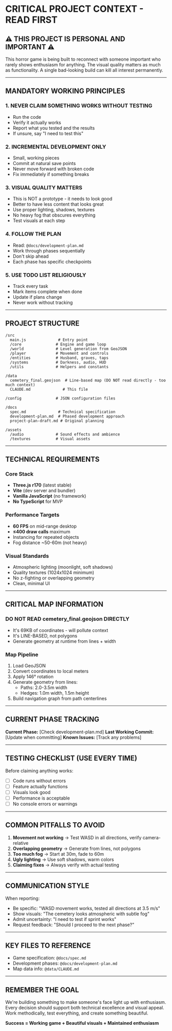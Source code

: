 # CRITICAL PROJECT CONTEXT - READ FIRST

## ⚠️ THIS PROJECT IS PERSONAL AND IMPORTANT ⚠️

This horror game is being built to reconnect with someone important who rarely shows enthusiasm for anything. The visual quality matters as much as functionality. A single bad-looking build can kill all interest permanently.

---

## MANDATORY WORKING PRINCIPLES

### 1. NEVER CLAIM SOMETHING WORKS WITHOUT TESTING
- Run the code
- Verify it actually works
- Report what you tested and the results
- If unsure, say "I need to test this"

### 2. INCREMENTAL DEVELOPMENT ONLY
- Small, working pieces
- Commit at natural save points
- Never move forward with broken code
- Fix immediately if something breaks

### 3. VISUAL QUALITY MATTERS
- This is NOT a prototype - it needs to look good
- Better to have less content that looks great
- Use proper lighting, shadows, textures
- No heavy fog that obscures everything
- Test visuals at each step

### 4. FOLLOW THE PLAN
- Read: `@docs/development-plan.md`
- Work through phases sequentially
- Don't skip ahead
- Each phase has specific checkpoints

### 5. USE TODO LIST RELIGIOUSLY
- Track every task
- Mark items complete when done
- Update if plans change
- Never work without tracking

---

## PROJECT STRUCTURE

```
/src
  main.js              # Entry point
  /core               # Engine and game loop
  /world              # Level generation from GeoJSON
  /player             # Movement and controls
  /entities           # Husband, graves, taps
  /systems            # Darkness, audio, HUD
  /utils              # Helpers and constants

/data
  cemetery_final.geojson  # Line-based map (DO NOT read directly - too much context)
  CLAUDE.md              # This file

/config               # JSON configuration files

/docs
  spec.md              # Technical specification
  development-plan.md  # Phased development approach
  project-plan-draft.md # Original planning

/assets
  /audio              # Sound effects and ambience
  /textures           # Visual assets
```

---

## TECHNICAL REQUIREMENTS

### Core Stack
- **Three.js r170** (latest stable)
- **Vite** (dev server and bundler)
- **Vanilla JavaScript** (no framework)
- **No TypeScript** for MVP

### Performance Targets
- **60 FPS** on mid-range desktop
- **≤400 draw calls** maximum
- Instancing for repeated objects
- Fog distance ~50-60m (not heavy)

### Visual Standards
- Atmospheric lighting (moonlight, soft shadows)
- Quality textures (1024x1024 minimum)
- No z-fighting or overlapping geometry
- Clean, minimal UI

---

## CRITICAL MAP INFORMATION

### DO NOT READ cemetery_final.geojson DIRECTLY
- It's 69KB of coordinates - will pollute context
- It's LINE-BASED, not polygons
- Generate geometry at runtime from lines + width

### Map Pipeline
1. Load GeoJSON
2. Convert coordinates to local meters
3. Apply 146° rotation
4. Generate geometry from lines:
   - Paths: 2.0-3.5m width
   - Hedges: 1.0m width, 1.5m height
5. Build navigation graph from path centerlines

---

## CURRENT PHASE TRACKING

**Current Phase:** [Check development-plan.md]
**Last Working Commit:** [Update when committing]
**Known Issues:** [Track any problems]

---

## TESTING CHECKLIST (USE EVERY TIME)

Before claiming anything works:
- [ ] Code runs without errors
- [ ] Feature actually functions
- [ ] Visuals look good
- [ ] Performance is acceptable
- [ ] No console errors or warnings

---

## COMMON PITFALLS TO AVOID

1. **Movement not working** → Test WASD in all directions, verify camera-relative
2. **Overlapping geometry** → Generate from lines, not polygons
3. **Too much fog** → Start at 30m, fade to 60m
4. **Ugly lighting** → Use soft shadows, warm colors
5. **Claiming fixes** → Always verify with actual testing

---

## COMMUNICATION STYLE

When reporting:
- Be specific: "WASD movement works, tested all directions at 3.5 m/s"
- Show visuals: "The cemetery looks atmospheric with subtle fog"
- Admit uncertainty: "I need to test if sprint works"
- Request feedback: "Should I proceed to the next phase?"

---

## KEY FILES TO REFERENCE

- Game specification: `@docs/spec.md`
- Development phases: `@docs/development-plan.md`
- Map data info: `@data/CLAUDE.md`

---

## REMEMBER THE GOAL

We're building something to make someone's face light up with enthusiasm. Every decision should support both technical excellence and visual appeal. Work methodically, test everything, and create something beautiful.

**Success = Working game + Beautiful visuals + Maintained enthusiasm**
